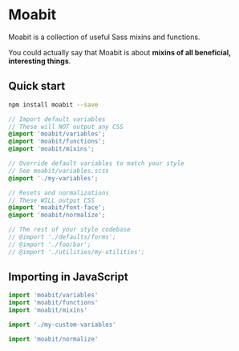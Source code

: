 # Moabit

Moabit is a collection of useful Sass mixins and functions.

You could actually say that Moabit is about **mixins of all beneficial, interesting things**.

## Quick start

```sh
npm install moabit --save
```

```scss
// Import default variables
// These will NOT output any CSS
@import 'moabit/variables';
@import 'moabit/functions';
@import 'moabit/mixins';

// Override default variables to match your style
// See moabit/variables.scss
@import './my-variables';

// Resets and normalizations
// These WILL output CSS
@import 'moabit/font-face';
@import 'moabit/normalize';

// The rest of your style codebase
// @import './defaults/forms';
// @import './foo/bar';
// @import './utilities/my-utilities';
```

## Importing in JavaScript

```js
import 'moabit/variables'
import 'moabit/functions'
import 'moabit/mixins'

import './my-custom-variables'

import 'moabit/normalize'
```
